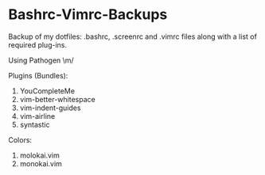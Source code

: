 # Bashrc-Vimrc-Backups
Backup of my dotfiles: .bashrc, .screenrc and .vimrc files along with a list of required plug-ins.

Using Pathogen \m/

Plugins (Bundles):
1. YouCompleteMe
2. vim-better-whitespace
3. vim-indent-guides
4. vim-airline
5. syntastic

Colors:

1. molokai.vim
2. monokai.vim
